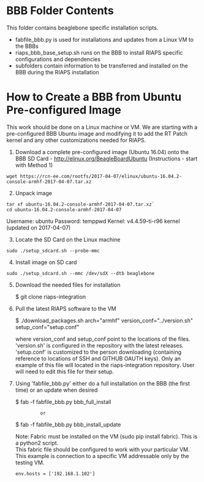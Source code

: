 # BBB Folder Contents

This folder contains beaglebone specific installation scripts.  

  * fabfile_bbb.py is used for installations and updates from a Linux VM to the BBBs
  * riaps_bbb_base_setup.sh runs on the BBB to install RIAPS specific configurations and dependencies
  * subfolders contain information to be transferred and installed on the BBB during the RIAPS installation

# How to Create a BBB from Ubuntu Pre-configured Image

This work should be done on a Linux machine or VM.  We are starting with a pre-configured BBB Ubuntu image and modifying it to add the RT Patch kernel and any other customizations needed for RIAPS.

1. Download a complete pre-configured image (Ubuntu 16.04) onto the BBB SD Card - http://elinux.org/BeagleBoardUbuntu (Instructions - start with Method 1)

  `wget https://rcn-ee.com/rootfs/2017-04-07/elinux/ubuntu-16.04.2-console-armhf-2017-04-07.tar.xz`

2. Unpack image

  ```
  tar xf ubuntu-16.04.2-console-armhf-2017-04-07.tar.xz`
  cd ubuntu-16.04.2-console-armhf-2017-04-07
  ```

  Username:  ubuntu
  Password:   temppwd
  Kernel:  v4.4.59-ti-r96 kernel (updated on 2017-04-07)

3. Locate the SD Card on the Linux machine

  `sudo ./setup_sdcard.sh --probe-mmc`
  
4. Install image on SD card

  `sudo ./setup_sdcard.sh --mmc /dev/sdX --dtb beaglebone`

5. Download the needed files for installation
    
    $ git clone riaps-integration
    
6. Pull the latest RIAPS software to the VM

	$ ./download_packages.sh arch="armhf" version_conf="../version.sh" setup_conf="setup.conf"
	
	where version_conf and setup_conf point to the locations of the files.  
	'version.sh' is configured in the repository with the latest releases.
	'setup.conf' is customized to the person downloading (containing reference to locations of SSH and GITHUB OAUTH keys).  Only an example of this file will located in the riaps-integration repository.  User will need to edit this file for their setup. 
	    
7. Using 'fabfile_bbb.py' either do a full installation on the BBB (the first time) or an update when desired
	
	$ fab -f fabfile_bbb.py bbb_full_install   
	   
	            or
	            
	$ fab -f fabfile_bbb.py bbb_install_update  	
	
	Note:  Fabric must be installed on the VM (sudo pip install fabric).  This is a python2 script.  
	This fabric file should be configured to work with your particular VM.  This example is connection to a specific VM addressable only by the testing VM.
	
	  `env.hosts = ['192.168.1.102']`

